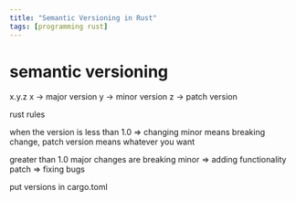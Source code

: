 ```yaml
---
title: "Semantic Versioning in Rust"
tags: [programming rust]
---
```


# semantic versioning

x.y.z
x -> major version
y -> minor version
z -> patch version

rust rules

when the version is less than 1.0 => changing minor means breaking change, patch version means whatever you want

greater than 1.0 
major changes are breaking
minor => adding functionality
patch => fixing bugs

put versions in cargo.toml
